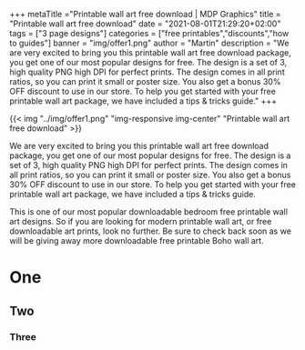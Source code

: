+++
metaTitle ="Printable wall art free download | MDP Graphics"
title = "Printable wall art free download"
date = "2021-08-01T21:29:20+02:00"
tags = ["3 page designs"]
categories = ["free printables","discounts","how to guides"]
banner = "img/offer1.png"
author = "Martin"
description = "We are very excited to bring you this printable wall art free download package, you get one of our most popular designs for free. The design is a set of 3, high quality PNG high DPI for perfect prints. The design comes in all print ratios, so you can print it small or poster size. You also get a bonus 30% OFF discount to use in our store. To help you get started with your free printable wall art package, we have included a tips & tricks guide."
+++

{{< img "../img/offer1.png" "img-responsive img-center" "Printable wall art free download" >}}

We are very excited to bring you this printable wall art free download package, you get one of our most popular designs for free. The design is a set of 3, high quality PNG high DPI for perfect prints. The design comes in all print ratios, so you can print it small or poster size. You also get a bonus 30% OFF discount to use in our store. To help you get started with your free printable wall art package, we have included a tips & tricks guide.

This is one of our most popular downloadable bedroom free printable wall art designs. So if you are looking for modern printable wall art, or free downloadable art prints, look no further. Be sure to check back soon as we will be giving away more downloadable free printable Boho wall art.





# One
## Two
### Three
